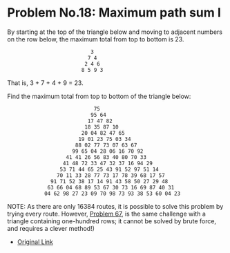 Problem No.18: Maximum path sum I
==========================

By starting at the top of the triangle below and moving to adjacent numbers on the row below, the maximum total from top to bottom is 23.

                               3
                              7 4
                             2 4 6
                            8 5 9 3

That is, 3 + 7 + 4 + 9 = 23.

Find the maximum total from top to bottom of the triangle below:

                                75
                               95 64
                              17 47 82
                             18 35 87 10
                            20 04 82 47 65
                           19 01 23 75 03 34
                          88 02 77 73 07 63 67
                         99 65 04 28 06 16 70 92
                       41 41 26 56 83 40 80 70 33
                      41 48 72 33 47 32 37 16 94 29
                     53 71 44 65 25 43 91 52 97 51 14
                    70 11 33 28 77 73 17 78 39 68 17 57
                  91 71 52 38 17 14 91 43 58 50 27 29 48
                 63 66 04 68 89 53 67 30 73 16 69 87 40 31
                04 62 98 27 23 09 70 98 73 93 38 53 60 04 23

NOTE: As there are only 16384 routes, it is possible to solve this problem by trying every route. However, [Problem 67](https://projecteuler.net/problem=67), is the same challenge with a triangle containing one-hundred rows; it cannot be solved by brute force, and requires a clever method!)

- [Original Link](https://projecteuler.net/problem=18)

